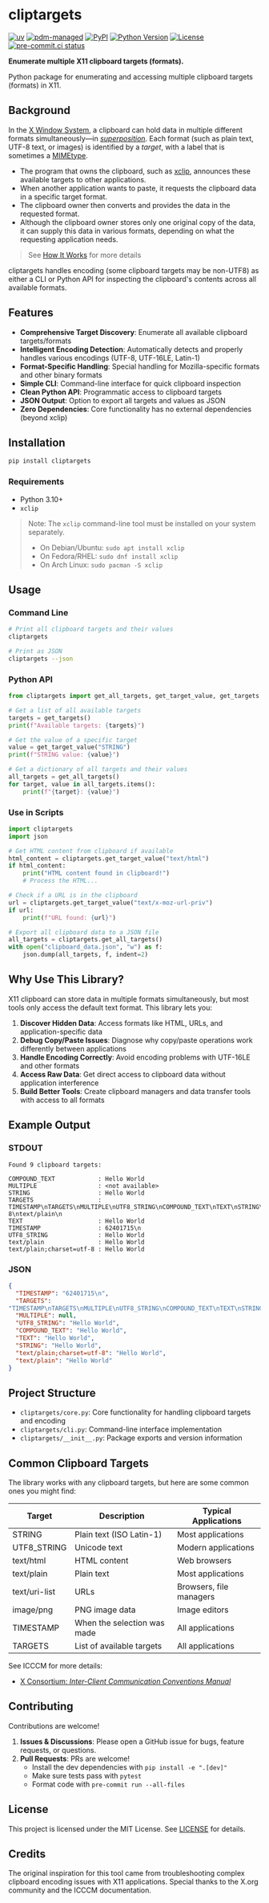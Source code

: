 # cliptargets

[![uv](https://img.shields.io/endpoint?url=https://raw.githubusercontent.com/astral-sh/uv/main/assets/badge/v0.json)](https://github.com/astral-sh/uv)
[![pdm-managed](https://img.shields.io/badge/pdm-managed-blueviolet)](https://pdm.fming.dev)
[![PyPI](https://img.shields.io/pypi/v/cliptargets.svg)](https://pypi.org/project/cliptargets/)
[![Python Version](https://img.shields.io/pypi/pyversions/cliptargets.svg)](https://pypi.org/project/cliptargets/)
[![License](https://img.shields.io/pypi/l/cliptargets.svg)](https://github.com/lmmx/cliptargets/blob/main/LICENSE)
[![pre-commit.ci status](https://results.pre-commit.ci/badge/github/lmmx/cliptargets/master.svg)](https://results.pre-commit.ci/latest/github/lmmx/cliptargets/master)

**Enumerate multiple X11 clipboard targets (formats).**

Python package for enumerating and accessing multiple clipboard targets (formats) in X11.

## Background

In the [X Window System](https://en.wikipedia.org/wiki/X_Window_System), a clipboard can hold data
in multiple different formats simultaneously—in
*[superposition](https://en.wikipedia.org/wiki/Quantum_superposition)*. Each format (such as plain
text, UTF-8 text, or images) is identified by a *target*, with a label that is sometimes a [MIMEtype](https://en.wikipedia.org/wiki/Media_type).

- The program that owns the clipboard, such as [xclip](https://en.wikipedia.org/wiki/Xclip),
  announces these available targets to other applications.
- When another application wants to paste, it requests the clipboard data in a specific target format.
- The clipboard owner then converts and provides the data in the requested format.
- Although the clipboard owner stores only one original copy of the data, it can supply this data in
  various formats, depending on what the requesting application needs.

> See [How It Works](https://github.com/lmmx/cliptargets/blob/master/docs/how-it-works.md) for more details

cliptargets handles encoding (some clipboard targets may be non-UTF8) as either a CLI or Python API for inspecting the clipboard's contents across all available formats.

## Features

- **Comprehensive Target Discovery**: Enumerate all available clipboard targets/formats
- **Intelligent Encoding Detection**: Automatically detects and properly handles various encodings (UTF-8, UTF-16LE, Latin-1)
- **Format-Specific Handling**: Special handling for Mozilla-specific formats and other binary formats
- **Simple CLI**: Command-line interface for quick clipboard inspection
- **Clean Python API**: Programmatic access to clipboard targets
- **JSON Output**: Option to export all targets and values as JSON
- **Zero Dependencies**: Core functionality has no external dependencies (beyond xclip)

## Installation

```bash
pip install cliptargets
```

### Requirements

- Python 3.10+
- `xclip`

> Note: The `xclip` command-line tool must be installed on your system separately.
> - On Debian/Ubuntu: `sudo apt install xclip`
> - On Fedora/RHEL: `sudo dnf install xclip`
> - On Arch Linux: `sudo pacman -S xclip`

## Usage

### Command Line

```bash
# Print all clipboard targets and their values
cliptargets

# Print as JSON
cliptargets --json
```

### Python API

```python
from cliptargets import get_all_targets, get_target_value, get_targets

# Get a list of all available targets
targets = get_targets()
print(f"Available targets: {targets}")

# Get the value of a specific target
value = get_target_value("STRING")
print(f"STRING value: {value}")

# Get a dictionary of all targets and their values
all_targets = get_all_targets()
for target, value in all_targets.items():
    print(f"{target}: {value}")
```

### Use in Scripts

```python
import cliptargets
import json

# Get HTML content from clipboard if available
html_content = cliptargets.get_target_value("text/html")
if html_content:
    print("HTML content found in clipboard!")
    # Process the HTML...

# Check if a URL is in the clipboard
url = cliptargets.get_target_value("text/x-moz-url-priv")
if url:
    print(f"URL found: {url}")

# Export all clipboard data to a JSON file
all_targets = cliptargets.get_all_targets()
with open("clipboard_data.json", "w") as f:
    json.dump(all_targets, f, indent=2)
```

## Why Use This Library?

X11 clipboard can store data in multiple formats simultaneously, but most tools only access the default text format. This library lets you:

1. **Discover Hidden Data**: Access formats like HTML, URLs, and application-specific data
2. **Debug Copy/Paste Issues**: Diagnose why copy/paste operations work differently between applications
3. **Handle Encoding Correctly**: Avoid encoding problems with UTF-16LE and other formats
4. **Access Raw Data**: Get direct access to clipboard data without application interference
5. **Build Better Tools**: Create clipboard managers and data transfer tools with access to all formats

## Example Output

### STDOUT

```
Found 9 clipboard targets:

COMPOUND_TEXT            : Hello World
MULTIPLE                 : <not available>
STRING                   : Hello World
TARGETS                  :
TIMESTAMP\nTARGETS\nMULTIPLE\nUTF8_STRING\nCOMPOUND_TEXT\nTEXT\nSTRING\ntext/plain;charset=utf-8\ntext/plain\n
TEXT                     : Hello World
TIMESTAMP                : 62401715\n
UTF8_STRING              : Hello World
text/plain               : Hello World
text/plain;charset=utf-8 : Hello World
```

### JSON

```json
{
  "TIMESTAMP": "62401715\n",
  "TARGETS":
"TIMESTAMP\nTARGETS\nMULTIPLE\nUTF8_STRING\nCOMPOUND_TEXT\nTEXT\nSTRING\ntext/plain;charset=utf-8\ntext/plain\n",
  "MULTIPLE": null,
  "UTF8_STRING": "Hello World",
  "COMPOUND_TEXT": "Hello World",
  "TEXT": "Hello World",
  "STRING": "Hello World",
  "text/plain;charset=utf-8": "Hello World",
  "text/plain": "Hello World"
}
```

## Project Structure

- `cliptargets/core.py`: Core functionality for handling clipboard targets and encoding
- `cliptargets/cli.py`: Command-line interface implementation
- `cliptargets/__init__.py`: Package exports and version information

## Common Clipboard Targets

The library works with any clipboard targets, but here are some common ones you might find:

| Target | Description | Typical Applications |
|--------|-------------|---------------------|
| STRING | Plain text (ISO Latin-1) | Most applications |
| UTF8_STRING | Unicode text | Modern applications |
| text/html | HTML content | Web browsers |
| text/plain | Plain text | Most applications |
| text/uri-list | URLs | Browsers, file managers |
| image/png | PNG image data | Image editors |
| TIMESTAMP | When the selection was made | All applications |
| TARGETS | List of available targets | All applications |

See ICCCM for more details:

- [X Consortium: _Inter-Client Communication Conventions Manual_](https://x.org/releases/X11R7.6/doc/xorg-docs/specs/ICCCM/icccm.html)

## Contributing

Contributions are welcome!

1. **Issues & Discussions**: Please open a GitHub issue for bugs, feature requests, or questions.
2. **Pull Requests**: PRs are welcome!
   - Install the dev dependencies with `pip install -e ".[dev]"`
   - Make sure tests pass with `pytest`
   - Format code with `pre-commit run --all-files`

## License

This project is licensed under the MIT License. See [LICENSE](LICENSE) for details.

## Credits

The original inspiration for this tool came from troubleshooting complex clipboard encoding issues with X11 applications. Special thanks to the X.org community and the ICCCM documentation.
